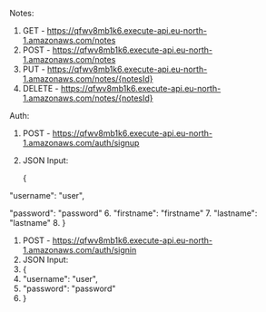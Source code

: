   Notes:
  1. GET - https://qfwv8mb1k6.execute-api.eu-north-1.amazonaws.com/notes
  2. POST - https://qfwv8mb1k6.execute-api.eu-north-1.amazonaws.com/notes
  3. PUT - https://qfwv8mb1k6.execute-api.eu-north-1.amazonaws.com/notes/{notesId}
  4. DELETE - https://qfwv8mb1k6.execute-api.eu-north-1.amazonaws.com/notes/{notesId}

  Auth:
  1. POST - https://qfwv8mb1k6.execute-api.eu-north-1.amazonaws.com/auth/signup
  2. JSON Input:

     {
  
   "username": "user",
   
   "password": "password"
  6. "firstname": "firstname"
  7. "lastname": "lastname"
  8. } 
  
  1. POST - https://qfwv8mb1k6.execute-api.eu-north-1.amazonaws.com/auth/signin
  2. JSON Input:
  3. {
  4. "username": "user",
  5. "password": "password"
  6. }
       	
		  
		 
		
  
